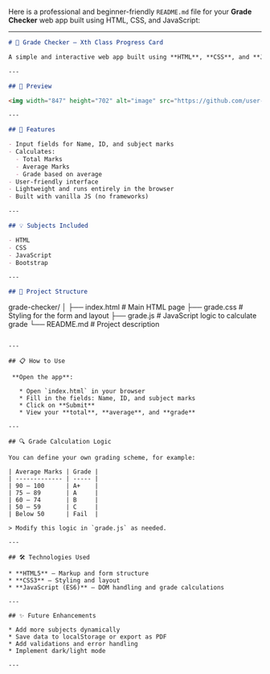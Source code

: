 Here is a professional and beginner-friendly `README.md` file for your **Grade Checker** web app built using HTML, CSS, and JavaScript:

---

```markdown
# 📝 Grade Checker – Xth Class Progress Card

A simple and interactive web app built using **HTML**, **CSS**, and **JavaScript** that allows users to input marks for various subjects and instantly view the **total**, **average**, and **grade**.

---

## 📸 Preview

<img width="847" height="702" alt="image" src="https://github.com/user-attachments/assets/586ae051-554b-403d-941a-8b8fee608e62" />

---

## 🚀 Features

- Input fields for Name, ID, and subject marks
- Calculates:
  - Total Marks
  - Average Marks
  - Grade based on average
- User-friendly interface
- Lightweight and runs entirely in the browser
- Built with vanilla JS (no frameworks)

---

## 💡 Subjects Included

- HTML
- CSS
- JavaScript
- Bootstrap

---

## 📂 Project Structure

```

grade-checker/
│
├── index.html       # Main HTML page
├── grade.css        # Styling for the form and layout
├── grade.js         # JavaScript logic to calculate grade
└── README.md        # Project description

````

---

## 📋 How to Use

 **Open the app**:

   * Open `index.html` in your browser
   * Fill in the fields: Name, ID, and subject marks
   * Click on **Submit**
   * View your **total**, **average**, and **grade**

---

## 🔍 Grade Calculation Logic

You can define your own grading scheme, for example:

| Average Marks | Grade |
| ------------- | ----- |
| 90 – 100      | A+    |
| 75 – 89       | A     |
| 60 – 74       | B     |
| 50 – 59       | C     |
| Below 50      | Fail  |

> Modify this logic in `grade.js` as needed.

---

## 🛠️ Technologies Used

* **HTML5** – Markup and form structure
* **CSS3** – Styling and layout
* **JavaScript (ES6)** – DOM handling and grade calculations

---

## ✨ Future Enhancements

* Add more subjects dynamically
* Save data to localStorage or export as PDF
* Add validations and error handling
* Implement dark/light mode

---

